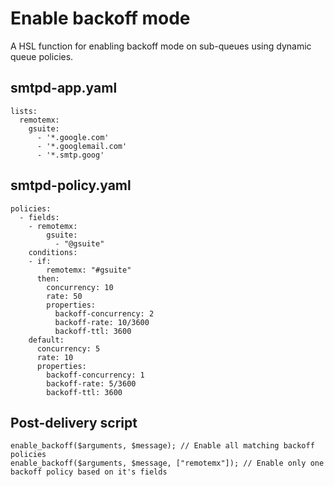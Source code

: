 # Enable backoff mode

A HSL function for enabling backoff mode on sub-queues using dynamic queue policies.

## smtpd-app.yaml

```
lists:
  remotemx:
    gsuite:
      - '*.google.com'
      - '*.googlemail.com'
      - '*.smtp.goog'
```

## smtpd-policy.yaml

```
policies:
  - fields:
    - remotemx:
        gsuite:
          - "@gsuite"
    conditions:
    - if:
        remotemx: "#gsuite"
      then:
        concurrency: 10
        rate: 50
        properties:
          backoff-concurrency: 2
          backoff-rate: 10/3600
          backoff-ttl: 3600
    default:
      concurrency: 5
      rate: 10
      properties:
        backoff-concurrency: 1
        backoff-rate: 5/3600
        backoff-ttl: 3600
```

## Post-delivery script

```
enable_backoff($arguments, $message); // Enable all matching backoff policies
enable_backoff($arguments, $message, ["remotemx"]); // Enable only one backoff policy based on it's fields
```